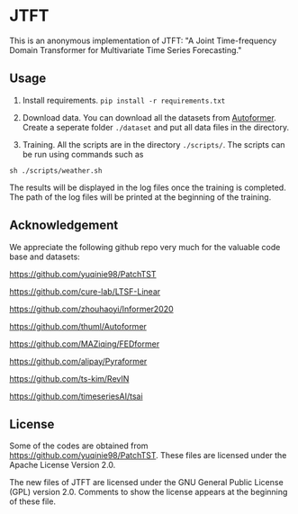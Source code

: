 # JTFT

This is an anonymous implementation of JTFT: "A Joint Time-frequency Domain Transformer for Multivariate Time Series Forecasting."

## Usage

1. Install requirements. ```pip install -r requirements.txt```

2. Download data. You can download all the datasets from [Autoformer](https://drive.google.com/drive/folders/1ZOYpTUa82_jCcxIdTmyr0LXQfvaM9vIy). Create a seperate folder ```./dataset``` and put all data files in the directory.

3. Training. All the scripts are in the directory ```./scripts/```. The scripts can be run using commands such as

```
sh ./scripts/weather.sh
```

The results will be displayed in the log files once the training is completed. The path of the log files will be printed at the beginning of the training.


## Acknowledgement

We appreciate the following github repo very much for the valuable code base and datasets:

https://github.com/yuqinie98/PatchTST

https://github.com/cure-lab/LTSF-Linear

https://github.com/zhouhaoyi/Informer2020

https://github.com/thuml/Autoformer

https://github.com/MAZiqing/FEDformer

https://github.com/alipay/Pyraformer

https://github.com/ts-kim/RevIN

https://github.com/timeseriesAI/tsai


## License

Some of the codes are obtained from https://github.com/yuqinie98/PatchTST. These files are licensed under the Apache License Version 2.0.

The new files of JTFT are licensed under the GNU General Public License (GPL) version 2.0. Comments to show the license appears at the beginning of these file.
